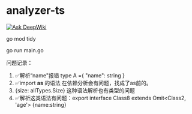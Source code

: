 # analyzer-ts

[![Ask DeepWiki](https://deepwiki.com/badge.svg)](https://deepwiki.com/Flying-Bird1999/analyzer-ts)

go mod tidy

go run main.go

问题记录：

1. ✅解析“name"报错  type A ={ "name": string }
2. ✅import **as** 的语法 在依赖分析会有问题，找成了as前的。
3. {size: allTypes.Size} 这种语法解析也有类型的问题
4. ✅解析这类语法有问题：export interface Class8 extends Omit<Class2, 'age'> {name:string}
